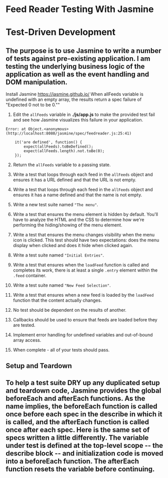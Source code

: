 # Feed Reader Testing With Jasmine
# Test-Driven Development 
## The purpose is to use Jasmine to write a number of tests against pre-existing application. I am testing the underlying business logic of the application as well as the event handling and DOM manipulation.

Install Jasmine
	https://jasmine.github.io/
	When allFeeds variable is undefined with an empty array, the results return a spec failure of "Expected 0 not to be 0.""

1. Edit the `allFeeds` variable in **./js/app.js** to make the provided test fail and see how Jasmine visualizes this failure in your application.

<!-- https://jasmine.github.io/2.0/introduction.html -->

	Error: at Object.<anonymous> (http://localhost:8080/jasmine/spec/feedreader.js:25:41)

	    it('are defined', function() {
	        expect(allFeeds).toBeDefined();
	        expect(allFeeds.length).not.toBe(0);
	    });

2. Return the `allFeeds` variable to a passing state.


3. Write a test that loops through each feed in the `allFeeds` object and ensures it has a URL defined and that the URL is not empty.


4. Write a test that loops through each feed in the `allFeeds` object and ensures it has a name defined and that the name is not empty.
5. Write a new test suite named `"The menu"`.
6. Write a test that ensures the menu element is hidden by default. You'll have to analyze the HTML and the CSS to determine how we're performing the hiding/showing of the menu element.
7. Write a test that ensures the menu changes visibility when the menu icon is clicked. This test should have two expectations: does the menu display when clicked and does it hide when clicked again.
8. Write a test suite named `"Initial Entries"`.
9. Write a test that ensures when the `loadFeed` function is called and completes its work, there is at least a single `.entry` element within the `.feed` container.
10. Write a test suite named `"New Feed Selection"`.
11. Write a test that ensures when a new feed is loaded by the `loadFeed` function that the content actually changes.
12. No test should be dependent on the results of another.
13. Callbacks should be used to ensure that feeds are loaded before they are tested.
14. Implement error handling for undefined variables and out-of-bound array access.
15. When complete - all of your tests should pass. 






## Setup and Teardown

## To help a test suite DRY up any duplicated setup and teardown code, Jasmine provides the global beforeEach and afterEach functions. As the name implies, the beforeEach function is called once before each spec in the describe in which it is called, and the afterEach function is called once after each spec. Here is the same set of specs written a little differently. The variable under test is defined at the top-level scope -- the describe block -- and initialization code is moved into a beforeEach function. The afterEach function resets the variable before continuing.




